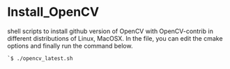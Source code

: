 # Install_OpenCV

shell scripts to install github version of OpenCV with OpenCV-contrib in different distributions of Linux, MacOSX.
In the file, you can edit the cmake options and finally run the command below.
```
`$ ./opencv_latest.sh
```
